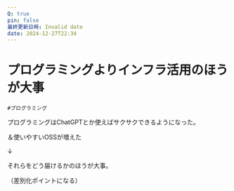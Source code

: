 ```yaml
---
Q: true
pin: false
最終更新日時: Invalid date
date: 2024-12-27T22:34
---
```

# プログラミングよりインフラ活用のほうが大事

`#プログラミング`

プログラミングはChatGPTとか使えばサクサクできるようになった。

＆使いやすいOSSが増えた

↓

それらをどう届けるかのほうが大事。

（差別化ポイントになる）